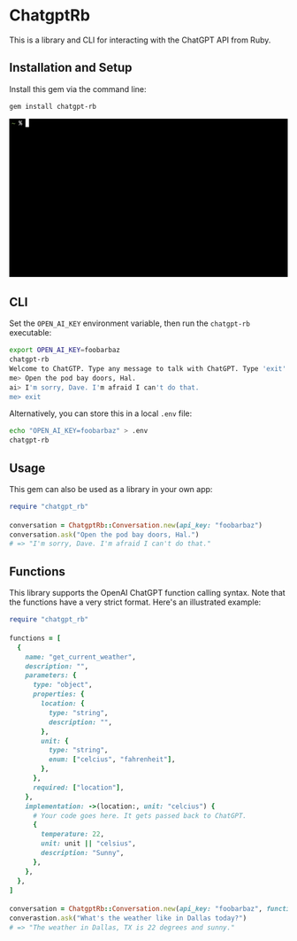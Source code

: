 # ChatgptRb

This is a library and CLI for interacting with the ChatGPT API from Ruby.

## Installation and Setup

Install this gem via the command line:

```sh
gem install chatgpt-rb
```

![chatgpt-rb demo](demo.gif)

## CLI

Set the `OPEN_AI_KEY` environment variable, then run the `chatgpt-rb` executable:

```sh
export OPEN_AI_KEY=foobarbaz
chatgpt-rb
Welcome to ChatGTP. Type any message to talk with ChatGPT. Type 'exit' to quit. Type 'dump' to dump this conversation to JSON.
me> Open the pod bay doors, Hal.
ai> I'm sorry, Dave. I'm afraid I can't do that.
me> exit
```

Alternatively, you can store this in a local `.env` file:

```sh
echo "OPEN_AI_KEY=foobarbaz" > .env
chatgpt-rb
```

## Usage

This gem can also be used as a library in your own app:

```ruby
require "chatgpt_rb"

conversation = ChatgptRb::Conversation.new(api_key: "foobarbaz")
conversation.ask("Open the pod bay doors, Hal.")
# => "I'm sorry, Dave. I'm afraid I can't do that."
```

## Functions

This library supports the OpenAI ChatGPT function calling syntax. Note that the functions have a very strict format. Here's an illustrated example:

```ruby
require "chatgpt_rb"

functions = [
  {
    name: "get_current_weather",
    description: "",
    parameters: {
      type: "object",
      properties: {
        location: {
          type: "string",
          description: "",
        },
        unit: {
          type: "string",
          enum: ["celcius", "fahrenheit"],
        },
      },
      required: ["location"],
    },
    implementation: ->(location:, unit: "celcius") {
      # Your code goes here. It gets passed back to ChatGPT.
      {
        temperature: 22,
        unit: unit || "celsius",
        description: "Sunny",
      },
    },
  },
]

conversation = ChatgptRb::Conversation.new(api_key: "foobarbaz", functions: functions)
converastion.ask("What's the weather like in Dallas today?")
# => "The weather in Dallas, TX is 22 degrees and sunny."
